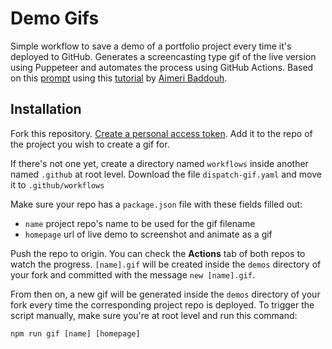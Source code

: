 # Demo Gifs

Simple workflow to save a demo of a portfolio project every time it's deployed to GitHub. Generates a screencasting type gif of the live version using Puppeteer and automates the process using GitHub Actions. Based on this [prompt](https://www.codementor.io/projects/web/build-a-screenshot-pipeline-c22ccscro8) using this [tutorial](https://dev.to/aimerib/using-puppeteer-to-make-animated-gifs-of-page-scrolls-1lko) by [Aimeri Baddouh](https://www.slothcrew.com/).


## Installation

Fork this repository. [Create a personal access token](https://docs.github.com/en/github/authenticating-to-github/keeping-your-account-and-data-secure/creating-a-personal-access-token). Add it to the repo of the project you wish to create a gif for.

If there's not one yet, create a directory named `workflows` inside another named `.github` at root level. Download the file `dispatch-gif.yaml` and move it to `.github/workflows`

Make sure your repo has a `package.json` file with these fields filled out:
* `name` project repo's name to be used for the gif filename
* `homepage` url of live demo to screenshot and animate as a gif

Push the repo to origin. You can check the **Actions** tab of both repos to watch the progress. `[name].gif` will be created inside the `demos` directory of your fork and committed with the message `new [name].gif`.

From then on, a new gif will be generated inside the `demos` directory of your fork every time the corresponding project repo is deployed. To trigger the script manually, make sure you're at root level and run this command:
````
npm run gif [name] [homepage]
````
